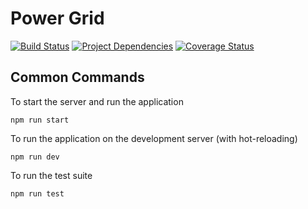 # Power Grid

[![Build Status](https://travis-ci.org/ChrisCarleton/PowerGrid.svg?branch=master)](https://travis-ci.org/ChrisCarleton/PowerGrid) [![Project Dependencies](https://david-dm.org/ChrisCarleton/PowerGrid.svg)](https://david-dm.org/ChrisCarleton/PowerGrid) [![Coverage Status](https://coveralls.io/repos/github/ChrisCarleton/PowerGrid/badge.svg?branch=master)](https://coveralls.io/github/ChrisCarleton/PowerGrid?branch=master)

## Common Commands

To start the server and run the application

```
npm run start
```

To run the application on the development server (with hot-reloading)

```
npm run dev
```

To run the test suite

```
npm run test
```